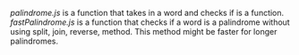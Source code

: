 _palindrome.js_ is a function that takes in a word and checks if is a function.
_fastPalindrome.js_ is a function that checks if a word is a palindrome without using split, join, reverse, method. This method might be faster for longer palindromes.